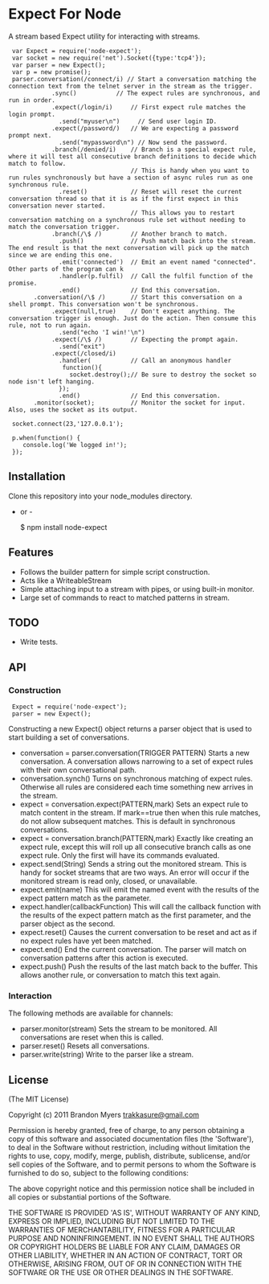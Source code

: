 # Expect For Node
      
  A stream based Expect utility for interacting with streams.
  
     var Expect = require('node-expect');
     var socket = new require('net').Socket({type:'tcp4'});
     var parser = new Expect();
     var p = new promise();
     parser.conversation(/connect/i) // Start a conversation matching the connection text from the telnet server in the stream as the trigger.
                .sync()           // The expect rules are synchronous, and run in order.
                .expect(/login/i)     // First expect rule matches the login prompt.
                  .send("myuser\n")     // Send user login ID.
                .expect(/password/)   // We are expecting a password prompt next.
                  .send("mypassword\n") // Now send the password.
                .branch(/denied/i)    // Branch is a special expect rule, where it will test all consecutive branch definitions to decide which match to follow.
                                      // This is handy when you want to run rules synchronously but have a section of async rules run as one synchronous rule.
                  .reset()            // Reset will reset the current conversation thread so that it is as if the first expect in this conversation never started.
                                      // This allows you to restart conversation matching on a synchronous rule set without needing to match the conversation trigger.
                .branch(/\$ /)        // Another branch to match.
                  .push()             // Push match back into the stream. The end result is that the next conversation will pick up the match since we are ending this one.
                  .emit('connected')  // Emit an event named "connected". Other parts of the program can k
                  .handler(p.fulfil)  // Call the fulfil function of the promise.
                  .end()              // End this conversation.
           .conversation(/\$ /)       // Start this conversation on a shell prompt. This conversation won't be synchronous.
                .expect(null,true)    // Don't expect anything. The conversation trigger is enough. Just do the action. Then consume this rule, not to run again.
                  .send("echo 'I win!'\n")
                .expect(/\$ /)        // Expecting the prompt again.
                  .send("exit")
                .expect(/closed/i)
                  .handler(           // Call an anonymous handler
                   function(){
                     socket.destroy();// Be sure to destroy the socket so node isn't left hanging.
                  });
                  .end()              // End this conversation.
           .monitor(socket);          // Monitor the socket for input. Also, uses the socket as its output.

     socket.connect(23,'127.0.0.1');

     p.when(function() {
        console.log('We logged in!');
     });

## Installation

  Clone this repository into your node_modules directory.

  - or -

     $ npm install node-expect


## Features

  * Follows the builder pattern for simple script construction.
  * Acts like a WriteableStream
  * Simple attaching input to a stream with pipes, or using built-in monitor.
  * Large set of commands to react to matched patterns in stream.

## TODO
  * Write tests.

## API

### Construction

     Expect = require('node-expect');
     parser = new Expect();

  Constructing a new Expect() object returns a parser object that is used to start building a set of conversations.

  * conversation = parser.conversation(TRIGGER PATTERN)
      Starts a new conversation. A conversation allows narrowing to a set of expect rules with their own conversational path.
  * conversation.synch()
      Turns on synchronous matching of expect rules. Otherwise all rules are considered each time something new arrives in the stream.
  * expect = conversation.expect(PATTERN,mark)
      Sets an expect rule to match content in the stream. If mark==true then when this rule matches, do not allow subsequent matches. This is default in synchronous conversations.
  * expect = conversation.branch(PATTERN,mark)
      Exactly like creating an expect rule, except this will roll up all consecutive branch calls as one expect rule. Only the first will have its commands evaluated.
  * expect.send(String)
      Sends a string out the monitored stream. This is handy for socket streams that are two ways. An error will occur if the monitored stream is read only, closed, or unavailable.
  * expect.emit(name)
      This will emit the named event with the results of the expect pattern match as the parameter.
  * expect.handler(callbackFunction)
      This will call the callback function with the results of the expect pattern match as the first parameter, and the parser object as the second.
  * expect.reset()
      Causes the current conversation to be reset and act as if no expect rules have yet been matched.
  * expect.end()
      End the current conversation. The parser will match on conversation patterns after this action is executed.
  * expect.push()
      Push the results of the last match back to the buffer. This allows another rule, or conversation to match this text again.


### Interaction

  The following methods are available for channels:

  * parser.monitor(stream)
      Sets the stream to be monitored. All conversations are reset when this is called.
  * parser.reset()
      Resets all conversations.
  * parser.write(string)
      Write to the parser like a stream.

## License

(The MIT License)

Copyright (c) 2011 Brandon Myers <trakkasure@gmail.com>

Permission is hereby granted, free of charge, to any person obtaining
a copy of this software and associated documentation files (the
'Software'), to deal in the Software without restriction, including
without limitation the rights to use, copy, modify, merge, publish,
distribute, sublicense, and/or sell copies of the Software, and to
permit persons to whom the Software is furnished to do so, subject to
the following conditions:

The above copyright notice and this permission notice shall be
included in all copies or substantial portions of the Software.

THE SOFTWARE IS PROVIDED 'AS IS', WITHOUT WARRANTY OF ANY KIND,
EXPRESS OR IMPLIED, INCLUDING BUT NOT LIMITED TO THE WARRANTIES OF
MERCHANTABILITY, FITNESS FOR A PARTICULAR PURPOSE AND NONINFRINGEMENT.
IN NO EVENT SHALL THE AUTHORS OR COPYRIGHT HOLDERS BE LIABLE FOR ANY
CLAIM, DAMAGES OR OTHER LIABILITY, WHETHER IN AN ACTION OF CONTRACT,
TORT OR OTHERWISE, ARISING FROM, OUT OF OR IN CONNECTION WITH THE
SOFTWARE OR THE USE OR OTHER DEALINGS IN THE SOFTWARE.

